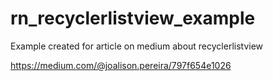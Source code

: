# rn_recyclerlistview_example

Example created for article on medium about recyclerlistview

https://medium.com/@joalison.pereira/797f654e1026
